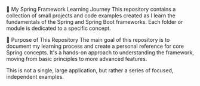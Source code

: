 🌱 My Spring Framework Learning Journey
This repository contains a collection of small projects and code examples created as I learn the fundamentals of the Spring and Spring Boot frameworks. Each folder or module is dedicated to a specific concept.

🎯 Purpose of This Repository
The main goal of this repository is to document my learning process and create a personal reference for core Spring concepts. It's a hands-on approach to understanding the framework, moving from basic principles to more advanced features.

This is not a single, large application, but rather a series of focused, independent examples.
